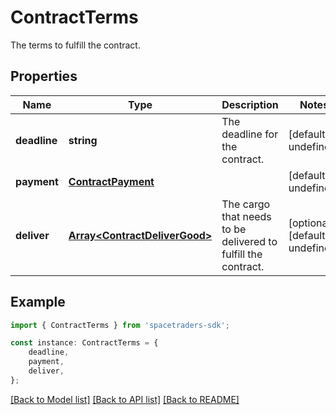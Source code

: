 # ContractTerms

The terms to fulfill the contract.

## Properties

Name | Type | Description | Notes
------------ | ------------- | ------------- | -------------
**deadline** | **string** | The deadline for the contract. | [default to undefined]
**payment** | [**ContractPayment**](ContractPayment.md) |  | [default to undefined]
**deliver** | [**Array&lt;ContractDeliverGood&gt;**](ContractDeliverGood.md) | The cargo that needs to be delivered to fulfill the contract. | [optional] [default to undefined]

## Example

```typescript
import { ContractTerms } from 'spacetraders-sdk';

const instance: ContractTerms = {
    deadline,
    payment,
    deliver,
};
```

[[Back to Model list]](../README.md#documentation-for-models) [[Back to API list]](../README.md#documentation-for-api-endpoints) [[Back to README]](../README.md)
